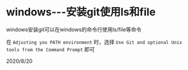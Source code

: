 # windows---安装git使用ls和file

windows安装git可以在windows的命令行使用ls/file等命令  

在 `Adjusting you PATH environment` 时，选择 `Use Git and optional Unix tools from the Command Prompt` 即可  


2020/8/20  
